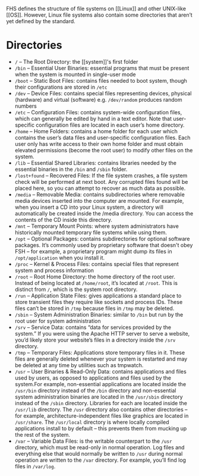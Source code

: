 FHS defines the structure of file systems on [[Linux]] and other UNIX-like [[OS]]. However, Linux file systems also contain some directories that aren’t yet defined by the standard.

# Directories

* `/` – The Root Directory: the [[system]]'s first folder
* `/bin` – Essential User Binaries: essential programs that must be present when the system is mounted in single-user mode
* `/boot` – Static Boot Files: contains files needed to boot system, though their configurations are stored in `/etc`
* `/dev` – Device Files: contains special files representing devices, physical (hardware) and virtual (software) e.g. `/dev/random` produces random numbers
* `/etc` – Configuration Files: contains system-wide configuration files, which can generally be edited by hand in a text editor. Note that user-specific configuration files are located in each user’s home directory.
* `/home` – Home Folders: contains a home folder for each user which contains the user’s data files and user-specific configuration files. Each user only has write access to their own home folder and must obtain elevated permissions (become the root user) to modify other files on the system.
* `/lib` – Essential Shared Libraries: contains libraries needed by the essential binaries in the `/bin` and `/sbin` folder.
* `/lost+found` – Recovered Files: If the file system crashes, a file system check will be performed at next boot. Any corrupted files found will be placed here, so you can attempt to recover as much data as possible.
* `/media` – Removable Media: contains subdirectories where removable media devices inserted into the computer are mounted. For example, when you insert a CD into your Linux system, a directory will automatically be created inside the /media directory. You can access the contents of the CD inside this directory.
* `/mnt` – Temporary Mount Points: where system administrators have historically mounted temporary file systems while using them.
* `/opt` – Optional Packages: contains subdirectories for optional software packages. It’s commonly used by proprietary software that doesn't obey FSH – for example, a proprietary program might dump its files in `/opt/application` when you install it.
* `/proc` – Kernel & Process Files: contains special files that represent system and process information
* `/root` – Root Home Directory: the home directory of the root user. Instead of being located at `/home/root`, it’s located at `/root`. This is distinct from `/`, which is the system root directory.
* `/run` – Application State Files: gives applications a standard place to store transient files they require like sockets and process IDs. These files can’t be stored in `/tmp` because files in `/tmp` may be deleted.
* `/sbin` – System Administration Binaries: similar to `/bin` but run by the root user for system administration
* `/srv` – Service Data: contains “data for services provided by the system.” If you were using the Apache HTTP server to serve a website, you’d likely store your website’s files in a directory inside the `/srv` directory.
* `/tmp` – Temporary Files: Applications store temporary files in it. These files are generally deleted whenever your system is restarted and may be deleted at any time by utilities such as tmpwatch.
* `/usr` – User Binaries & Read-Only Data: contains applications and files used by users, as opposed to applications and files used by the system.For example, non-essential applications are located inside the `/usr/bin` directory instead of the `/bin` directory and non-essential system administration binaries are located in the `/usr/sbin` directory instead of the `/sbin` directory. Libraries for each are located inside the `/usr/lib` directory. The `/usr` directory also contains other directories – for example, architecture-independent files like graphics are located in `/usr/share`. The `/usr/local` directory is where locally compiled applications install to by default – this prevents them from mucking up the rest of the system.
* `/var` – Variable Data Files: is the writable counterpart to the `/usr` directory, which must be read-only in normal operation. Log files and everything else that would normally be written to `/usr` during normal operation are written to the `/var` directory. For example, you’ll find log files in `/var/log`.